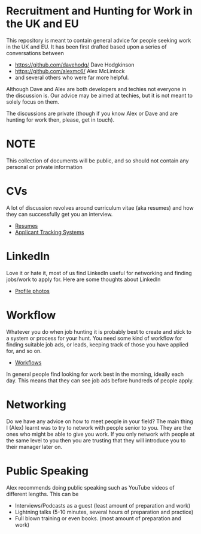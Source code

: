 # Recruitment and Hunting for Work in the UK and EU

This repository is meant to contain general advice for people seeking work in the UK and EU.
It has been first drafted based upon a series of conversations between 

* https://github.com/davehodg/ Dave Hodgkinson
* https://github.com/alexmc6/ Alex McLintock
* and several others who were far more helpful.

Although Dave and Alex are both developers and techies not everyone in the discussion is. 
Our advice may be aimed at techies, but it is not meant to solely focus on them. 

The discussions are private (though if you know Alex or Dave and are hunting for work then, please, get in touch). 

# NOTE

This collection of documents will be public, and so should not contain any personal or private information 

# CVs

A lot of discussion revolves around curriculum vitae (aka resumes) and how they can successfully get you an interview. 

* [Resumes](./resumes)
* [Applicant Tracking Systems](ats_systems)

# LinkedIn

Love it or hate it, most of us find LinkedIn useful for networking and finding jobs/work to apply for. 
Here are some thoughts about LinkedIn

* [Profile photos](profile_photos)

# Workflow

Whatever you do when job hunting it is probably best to create and stick to a system or process for your hunt. 
You need some kind of workflow for finding suitable job ads, or leads, keeping track of those you have applied for, and so on. 

* [Workflows](create_workflows)

In general people find looking for work best in the morning, ideally each day. This means that they can see job ads before hundreds of people apply. 

# Networking

Do we have any advice on how to meet people in your field? 
The main thing I (Alex) learnt was to try to network with people senior to you. They are the ones who might be able to give you work. If you only network with people at the same level to you then you are trusting that they will introduce you to their manager later on. 

# Public Speaking

Alex recommends doing public speaking such as YouTube videos of different lengths. This can be

* Interviews/Podcasts as a guest (least amount of preparation and work)
* Lightning talks (5-10 minutes, several hours of preparation and practice) 
* Full blown training or even books. (most amount of preparation and work)

